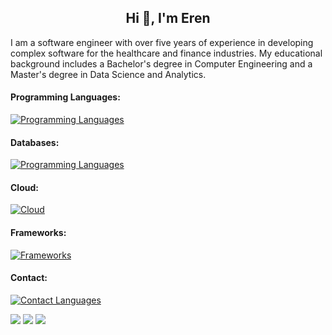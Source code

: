 <h2 align="center"> Hi 👋, I'm Eren </h2>

<p>I am a software engineer with over five years of experience in developing complex software for the healthcare and finance industries. My educational background includes a Bachelor's degree in Computer Engineering and a Master's degree in Data Science and Analytics.</p>

<h4>Programming Languages:</h4>

[![Programming Languages](https://skillicons.dev/icons?i=js,html,css,java,python,c,cpp,cs,r&perline=3)](https://github.com/ErenUfuktepe/)

<div>

<h4>Databases:</h4>

[![Programming Languages](https://skillicons.dev/icons?i=mysql,postgresql&perline=3)](https://github.com/ErenUfuktepe/)

<h4>Cloud:</h4>

[![Cloud](https://skillicons.dev/icons?i=aws,azure,gcp&perline=3)](https://github.com/ErenUfuktepe/)

<h4>Frameworks:</h4>

[![Frameworks](https://skillicons.dev/icons?i=spring,dotnet,react&perline=3)](https://github.com/ErenUfuktepe/)



<h4>Contact:</h4>

[![Contact Languages](https://skillicons.dev/icons?i=linkedin)](https://www.linkedin.com/in/eren-ufuktepe-a20081145/)


<p float="center">
  <img  src="https://github-readme-stats.vercel.app/api?username=ErenUfuktepe&theme=prussian&show_icons=true&hide_border=false&count_private=true" />
  <img  src="https://github-readme-streak-stats.herokuapp.com/?user=ErenUfuktepe&theme=prussian&hide_border=false" />
  <img  src="https://github-readme-stats.vercel.app/api/top-langs/?username=ErenUfuktepe&theme=prussian&show_icons=true&hide_border=false&layout=compact"/>
</p>

<!--
**ErenUfuktepe/ErenUfuktepe** is a ✨ _special_ ✨ repository because its `README.md` (this file) appears on your GitHub profile.

Here are some ideas to get you started:

- 🔭 I’m currently working on ...
- 🌱 I’m currently learning ...
- 👯 I’m looking to collaborate on ...
- 🤔 I’m looking for help with ...
- 💬 Ask me about ...
- 📫 How to reach me: ...
- 😄 Pronouns: ...
- ⚡ Fun fact: ...
-->
